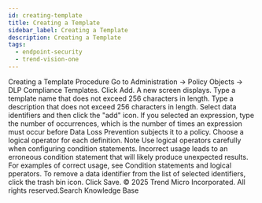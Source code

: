 ```yaml
---
id: creating-template
title: Creating a Template
sidebar_label: Creating a Template
description: Creating a Template
tags:
  - endpoint-security
  - trend-vision-one
---
```


 Creating a Template Procedure Go to Administration → Policy Objects → DLP Compliance Templates. Click Add. A new screen displays. Type a template name that does not exceed 256 characters in length. Type a description that does not exceed 256 characters in length. Select data identifiers and then click the "add" icon. If you selected an expression, type the number of occurrences, which is the number of times an expression must occur before Data Loss Prevention subjects it to a policy. Choose a logical operator for each definition. Note Use logical operators carefully when configuring condition statements. Incorrect usage leads to an erroneous condition statement that will likely produce unexpected results. For examples of correct usage, see Condition statements and logical pperators. To remove a data identifier from the list of selected identifiers, click the trash bin icon. Click Save. © 2025 Trend Micro Incorporated. All rights reserved.Search Knowledge Base